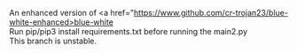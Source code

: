 An enhanced version of <a href="https://www.github.com/cr-trojan23/blue-white-enhanced>blue-white</a>
<br>
Run pip/pip3 install requirements.txt before running the main2.py
<br>
This branch is unstable.
